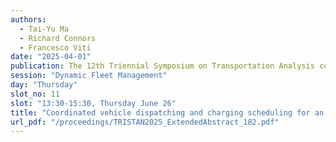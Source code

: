 ```yaml
---
authors:
  - Tai-Yu Ma
  - Richard Connors
  - Francesco Viti
date: "2025-04-01"
publication: The 12th Triennial Symposium on Transportation Analysis conference
session: "Dynamic Fleet Management"
day: "Thursday"
slot_no: 11
slot: "13:30-15:30, Thursday June 26"
title: "Coordinated vehicle dispatching and charging scheduling for an electric ride-hailing fleet under charging congestion and dynamic prices"
url_pdf: "/proceedings/TRISTAN2025_ExtendedAbstract_182.pdf"
---
```


